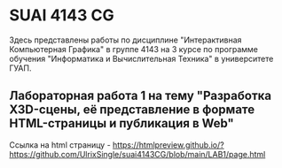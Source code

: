 # SUAI 4143 CG
Здесь представлены работы по дисциплине "Интерактивная Компьютерная Графика" в группе 4143 на 3 курсе по программе обучения "Информатика и Вычислительная Техника" в университете ГУАП.

## Лабораторная работа 1 на тему "Разработка X3D-сцены, её представление в формате HTML-страницы и публикация в Web"
Ссылка на html страницу - https://htmlpreview.github.io/?https://github.com/UlrixSingle/suai4143CG/blob/main/LAB1/page.html

